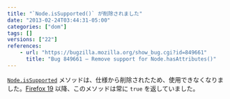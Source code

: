 ```yaml
---
title: "`Node.isSupported()` が削除されました"
date: "2013-02-24T03:44:31-05:00"
categories: ["dom"]
tags: []
versions: ["22"]
references:
    - url: "https://bugzilla.mozilla.org/show_bug.cgi?id=849661"
      title: "Bug 849661 – Remove support for Node.hasAttributes()"
---
```

[`Node.isSupported`](https://developer.mozilla.org/docs/Web/API/Node.isSupported) メソッドは、仕様から削除されたため、使用できなくなりました。[Firefox 19](https://www.fxsitecompat.dev/ja/docs/2012/hasfeature-issupported-methods-now-always-return-true/) 以降、このメソッドは常に `true` を返していました。
